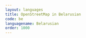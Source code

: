 ```yaml
---
layout: languages
title: OpenStreetMap in Belarusian
code: be
languagename: Belarusian
order: 1000
---
```

